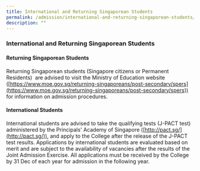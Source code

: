 ```yaml
---
title: International and Returning Singaporean Students
permalink: /admission/international-and-returning-singaporean-students/
description: ""
---
```

### **International and Returning Singaporean Students**
#### **Returning Singaporean Students**
Returning Singaporean students (Singapore citizens or Permanent Residents)  are advised to visit the Ministry of Education website ([https://www.moe.gov.sg/returning-singaporeans/post-secondary/spers](https://www.moe.gov.sg/returning-singaporeans/post-secondary/spers)) for information on admission procedures.

#### **International Students**
International students are advised to take the qualifying tests (J-PACT test) administered by the Principals' Academy of Singapore ([http://pact.sg/](http://pact.sg/)), and apply to the College after the release of the J-PACT test results. Applications by international students are evaluated based on merit and are subject to the availability of vacancies after the results of the Joint Admission Exercise. All applications must be received by the College by 31 Dec of each year for admission in the following year.